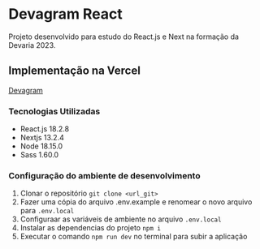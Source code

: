 # Devagram React

Projeto desenvolvido para estudo do React.js e Next na formação da Devaria 2023.

## Implementação na Vercel

[Devagram](https://devagram-react-nine.vercel.app/)

### Tecnologias Utilizadas

- React.js 18.2.8
- Nextjs 13.2.4
- Node 18.15.0
- Sass 1.60.0

### Configuração do ambiente de desenvolvimento

1. Clonar o repositório `git clone <url_git>`
1. Fazer uma cópia do arquivo .env.example e renomear o novo arquivo para `.env.local`
1. Configuraar as variáveis de ambiente no arquivo `.env.local`
1. Instalar as dependencias do projeto `npm i`
1. Executar o comando `npm run dev` no terminal para subir a aplicação 

